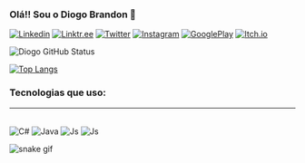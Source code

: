 ### Olá!! Sou o Diogo Brandon 🤜

[![Linkedin](https://img.shields.io/badge/LinkedIn-0077B5?style=for-the-badge&logo=linkedin&logoColor=white)](https://www.linkedin.com/in/diogo-bonilha-brandon/)
[![Linktr.ee](https://img.shields.io/badge/linktree-39E09B?style=for-the-badge&logo=linktree&logoColor=white)](https://linktr.ee/DiogoBBrandon)
[![Twitter](https://img.shields.io/badge/Twitter-1DA1F2?style=for-the-badge&logo=twitter&logoColor=white)](https://twitter.com/DiogoBrandonDev)
[![Instagram](https://img.shields.io/badge/Instagram-E4405F?style=for-the-badge&logo=instagram&logoColor=white)](https://www.instagram.com/diogobrandondev/)
[![GooglePlay](https://img.shields.io/badge/Google_Play-414141?style=for-the-badge&logo=google-play&logoColor=white)](https://play.google.com/store/apps/dev?id=8539291778265721927)
[![Itch.io](https://img.shields.io/badge/Itch.io-FA5C5C?style=for-the-badge&logo=itchdotio&logoColor=white)](https://diogo-b-brandon.itch.io)



![Diogo GitHub Status](https://github-readme-stats.vercel.app/api?username=Diogo0610&show_icons=true&theme=great-gatsby)

[![Top Langs](https://github-readme-stats.vercel.app/api/top-langs/?username=diogo0610&layout=compact&langs_count=7&theme=great-gatsby)](https://github.com/diogo0610/github-readme-stats)

### Tecnologias que uso:
---

<div style="display: inline_block"></br>
<img align="center" alt="C#" src="https://img.shields.io/badge/C%23-239120?style=for-the-badge&logo=c-sharp&logoColor=white" />
<img align="center" alt="Java" src="https://img.shields.io/badge/Java-ED8B00?style=for-the-badge&logo=java&logoColor=whitee" />
<img align="center" alt="Js" src="https://img.shields.io/badge/JavaScript-F7DF1E?style=for-the-badge&logo=javascript&logoColor=black" />
<img align="center" alt="Js" src="https://img.shields.io/badge/Unity-100000?style=for-the-badge&logo=unity&logoColor=white" />
</div>

![snake gif](https://github.com/Diogo0610/Diogo0610/blob/output/github-contribution-grid-snake.svg)
